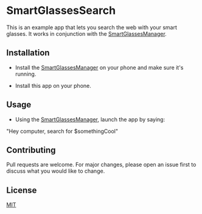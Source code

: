 # SmartGlassesSearch

This is an example app that lets you search the web with your smart glasses. It works in conjunction with the [SmartGlassesManager](https://github.com/TeamOpenSmartGlasses/SmartGlassesManager).

## Installation

* Install the [SmartGlassesManager](https://github.com/TeamOpenSmartGlasses/SmartGlassesManager) on your phone and make sure it's running.

* Install this app on your phone.

## Usage

* Using the [SmartGlassesManager](https://github.com/TeamOpenSmartGlasses/SmartGlassesManager), launch the app by saying:

"Hey computer, search for $somethingCool"

## Contributing

Pull requests are welcome. For major changes, please open an issue first
to discuss what you would like to change.

## License

[MIT](https://choosealicense.com/licenses/mit/)